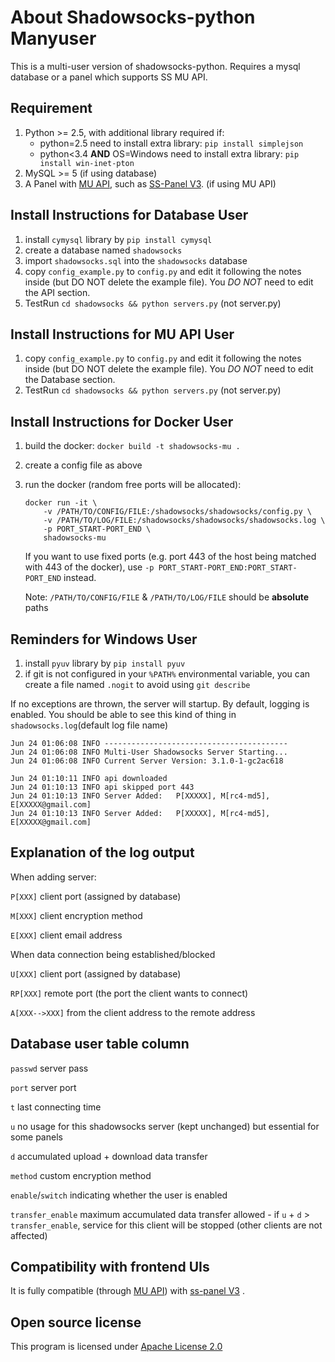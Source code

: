 About Shadowsocks-python Manyuser
=================================
This is a multi-user version of shadowsocks-python. Requires a mysql database or a panel which supports SS MU API.

Requirement
-----------
1. Python >= 2.5, with additional library required if:
   - python=2.5 need to install extra library: `pip install simplejson`
   - python<3.4 **AND** OS=Windows need to install extra library: `pip install win-inet-pton`
2. MySQL >= 5 (if using database)
3. A Panel with [MU API](https://github.com/fsgmhoward/shadowsocks-py-mu/wiki/MultiUser-(MU)-API-Reference), such as [SS-Panel V3](https://github.com/orvice/ss-panel). (if using MU API)

Install Instructions for Database User
--------------------------------------
1. install `cymysql` library by `pip install cymysql`
2. create a database named `shadowsocks`
3. import `shadowsocks.sql` into the `shadowsocks` database
4. copy `config_example.py` to `config.py` and edit it following the notes inside (but DO NOT delete the example file). You *DO NOT* need to edit the API section.
5. TestRun `cd shadowsocks && python servers.py` (not server.py)

Install Instructions for MU API User
-----------------------------------
1. copy `config_example.py` to `config.py` and edit it following the notes inside (but DO NOT delete the example file). You *DO NOT* need to edit the Database section.
2. TestRun `cd shadowsocks && python servers.py` (not server.py)

Install Instructions for Docker User
------------------------------------

1. build the docker: `docker build -t shadowsocks-mu .`
2. create a config file as above
3. run the docker (random free ports will be allocated):

   ```
   docker run -it \
       -v /PATH/TO/CONFIG/FILE:/shadowsocks/shadowsocks/config.py \
       -v /PATH/TO/LOG/FILE:/shadowsocks/shadowsocks/shadowsocks.log \
       -p PORT_START-PORT_END \
       shadowsocks-mu
   ```
   
   If you want to use fixed ports (e.g. port 443 of the host being matched with 443 of the docker), use `-p PORT_START-PORT_END:PORT_START-PORT_END` instead.
   
   Note: `/PATH/TO/CONFIG/FILE` & `/PATH/TO/LOG/FILE` should be **absolute** paths

Reminders for Windows User
--------------------------
1. install `pyuv` library by `pip install pyuv`
2. if git is not configured in your `%PATH%` environmental variable, you can create a file named `.nogit` to avoid using `git describe`

If no exceptions are thrown, the server will startup. By default, logging is enabled.
You should be able to see this kind of thing in `shadowsocks.log`(default log file name)
```
Jun 24 01:06:08 INFO -----------------------------------------
Jun 24 01:06:08 INFO Multi-User Shadowsocks Server Starting...
Jun 24 01:06:08 INFO Current Server Version: 3.1.0-1-gc2ac618

Jun 24 01:10:11 INFO api downloaded
Jun 24 01:10:13 INFO api skipped port 443
Jun 24 01:10:13 INFO Server Added:   P[XXXXX], M[rc4-md5], E[XXXXX@gmail.com]
Jun 24 01:10:13 INFO Server Added:   P[XXXXX], M[rc4-md5], E[XXXXX@gmail.com]
```

Explanation of the log output
-----------------------------
When adding server:

`P[XXX]` client port (assigned by database)

`M[XXX]` client encryption method

`E[XXX]` client email address

When data connection being established/blocked

`U[XXX]` client port (assigned by database)

`RP[XXX]` remote port (the port the client wants to connect)

`A[XXX-->XXX]` from the client address to the remote address

Database user table column
--------------------------
`passwd` server pass

`port` server port

`t` last connecting time

`u` no usage for this shadowsocks server (kept unchanged) but essential for some panels

`d` accumulated upload + download data transfer

`method` custom encryption method

`enable`/`switch` indicating whether the user is enabled

`transfer_enable` maximum accumulated data transfer allowed - if `u` + `d` > `transfer_enable`, service for this client will be stopped (other clients are not affected)

Compatibility with frontend UIs
-------------------------------
It is fully compatible (through [MU API](https://github.com/fsgmhoward/shadowsocks-py-mu/wiki/MultiUser-(MU)-API-Reference)) with [ss-panel V3](https://github.com/orvice/ss-panel) .

Open source license
-------------------
This program is licensed under [Apache License 2.0](http://www.apache.org/licenses/LICENSE-2.0)
